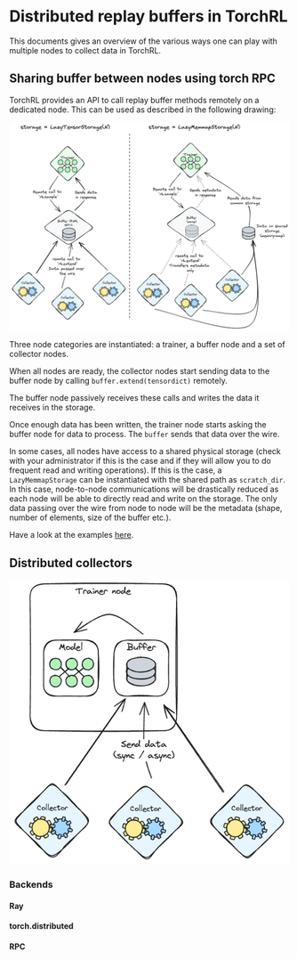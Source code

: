 # Distributed replay buffers in TorchRL

This documents gives an overview of the various ways one can play with multiple nodes to collect
data in TorchRL.


## Sharing buffer between nodes using torch RPC

TorchRL provides an API to call replay buffer methods remotely on a dedicated node.
This can be used as described in the following drawing:

![distributed-rb.png](distributed-rb.png)

Three node categories are instantiated: a trainer, a buffer node and a set of collector nodes.

When all nodes are ready, the collector nodes start sending data to the buffer node by calling
`buffer.extend(tensordict)` remotely.

The buffer node passively receives these calls and writes the data it receives in the storage.

Once enough data has been written, the trainer node starts asking the buffer node for data to process.
The `buffer` sends that data over the wire.

In some cases, all nodes have access to a shared physical storage (check with your administrator if this
is the case and if they will allow you to do frequent read and writing operations). 
If this is the case, a `LazyMemmapStorage` can be instantiated with the shared path as `scratch_dir`.
In this case, node-to-node communications will be drastically reduced as each node will be able to directly
read and write on the storage. The only data passing over the wire from node to node will be the metadata
(shape, number of elements, size of the buffer etc.).

Have a look at the examples [here](https://github.com/pytorch/rl/tree/main/examples/replay-buffers/).

## Distributed collectors

![distributed-collectors.png](distributed-collectors.png)

### Backends

#### Ray

#### torch.distributed

#### RPC
